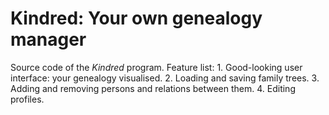 # Kindred: Your own genealogy manager
Source code of the *Kindred* program.
Feature list:
    1. Good-looking user interface: your genealogy visualised.
    2. Loading and saving family trees.
    3. Adding and removing persons and relations between them.
    4. Editing profiles.
